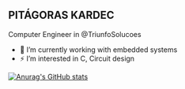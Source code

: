 ## PITÁGORAS KARDEC 

Computer Engineer in @TriunfoSolucoes

- 🔭 I’m currently working with embedded systems
- ⚡ I’m  interested in C, Circuit design


[![Anurag's GitHub stats](https://github-readme-stats.vercel.app/api?username=PitagorasKar&show_icons=true&theme=dark&include_all_commits=true)](https://github.com/PitagorasKar/github-readme-stats)






